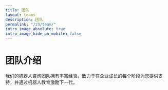 ```yaml
---
title: 团队
layout: teams
description: 团队
permalink: "/zh/team/"
intro_image_absolute: true
intro_image_hide_on_mobile: false
---
```


# 团队介绍

我们的机器人咨询团队拥有丰富经验，致力于在企业成长的每个阶段为您提供支持，并通过机器人教育激励下一代。
